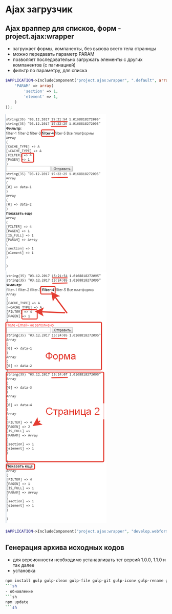 # Ajax загрузчик

## Ajax враппер для списков, форм - project.ajax:wrapper

- загружает формы, компаненты, без вызова всего тела страницы
- можно передавать параметр PARAM
- позволяет последовательно загружать элементы с других компанентов (с пагинацией)
- фильтр по параметру, для списка

```php
$APPLICATION->IncludeComponent("project.ajax:wrapper", ".default", array(
    'PARAM' => array(
        'section' => 1,
        'element' => 1,
    )
));
```

![primer1.png](images/primer1.png)
![primer2.png](images/primer2.png)


```php
$APPLICATION->IncludeComponent("project.ajax:wrapper", "develop.webform", array());
```

## Генерация архива исходных кодов
- для версионности необходимо устанавливать тег версий 1.0.0, 1.1.0 и так далее
- установка
```sh
npm install gulp gulp-clean gulp-file gulp-git gulp-iconv gulp-rename gulp-zip moment run-sequence  --save
```sh
- обновление
```sh
npm update
```sh